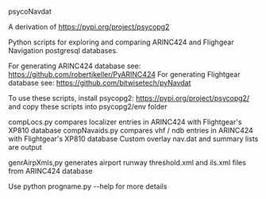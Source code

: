 psycoNavdat
  
  A derivation of https://pypi.org/project/psycopg2
  
                                                                   
  Python scripts for exploring and comparing ARINC424 and Flighgear Navigation 
    postgresql databases.
     
  For generating ARINC424   database see: https://github.com/robertjkeller/PyARINC424
  For generating Flightgear database see: https://github.com/bitwisetech/pyNavdat
  
  To use these scripts, install psycopg2: https://pypi.org/project/psycopg2/
    and copy these scripts into psycopg2/env folder
     
  compLocs.py     compares localizer entries in ARINC424 with Flightgear's XP810 database
  compNavaids.py  compares vhf / ndb entries in ARINC424 with Flightgear's XP810 database
    Custom overlay nav.dat and summary lists are output
   
  genrAirpXmls,py generates airport runway threshold.xml and ils.xml files from ARINC424 database
  
  Use python progname.py --help for more details
     
